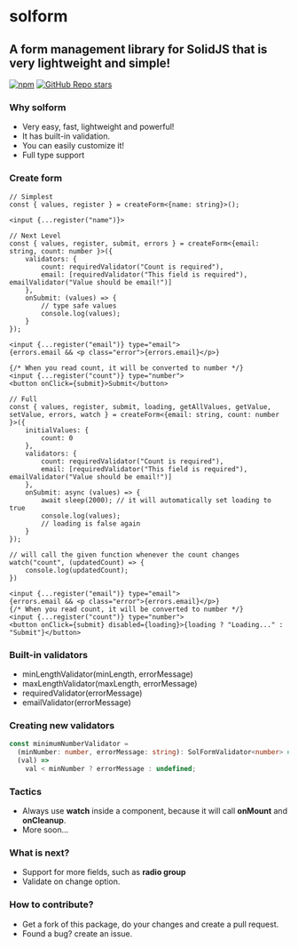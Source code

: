# solform

## A form management library for SolidJS that is very lightweight and simple!

[![npm](https://img.shields.io/npm/v/solform?color=F53B02)](https://www.npmjs.com/package/solform)
[![GitHub Repo stars](https://img.shields.io/github/stars/ragokan/solform?label=github%20stars)](https://github.com/ragokan/solform)

### Why solform

- Very easy, fast, lightweight and powerful!
- It has built-in validation.
- You can easily customize it!
- Full type support

### Create form

```tsx
// Simplest
const { values, register } = createForm<{name: string}>();

<input {...register("name")}>
```

```tsx
// Next Level
const { values, register, submit, errors } = createForm<{email: string, count: number }>({
    validators: {
        count: requiredValidator("Count is required"),
        email: [requiredValidator("This field is required"), emailValidator("Value should be email!")]
    },
    onSubmit: (values) => {
        // type safe values
        console.log(values);
    }
});

<input {...register("email")} type="email">
{errors.email && <p class="error">{errors.email}</p>}

{/* When you read count, it will be converted to number */}
<input {...register("count")} type="number">
<button onClick={submit}>Submit</button>
```

```tsx
// Full
const { values, register, submit, loading, getAllValues, getValue, setValue, errors, watch } = createForm<{email: string, count: number }>({
    initialValues: {
        count: 0
    },
    validators: {
        count: requiredValidator("Count is required"),
        email: [requiredValidator("This field is required"), emailValidator("Value should be email!")]
    },
    onSubmit: async (values) => {
        await sleep(2000); // it will automatically set loading to true
        console.log(values);
        // loading is false again
    }
});

// will call the given function whenever the count changes
watch("count", (updatedCount) => {
    console.log(updatedCount);
})

<input {...register("email")} type="email">
{errors.email && <p class="error">{errors.email}</p>}
{/* When you read count, it will be converted to number */}
<input {...register("count")} type="number">
<button onClick={submit} disabled={loading}>{loading ? "Loading..." : "Submit"}</button>
```

### Built-in validators

- minLengthValidator(minLength, errorMessage)
- maxLengthValidator(maxLength, errorMessage)
- requiredValidator(errorMessage)
- emailValidator(errorMessage)

### Creating new validators

```ts
const minimumNumberValidator =
  (minNumber: number, errorMessage: string): SolFormValidator<number> =>
  (val) =>
    val < minNumber ? errorMessage : undefined;
```

### Tactics

- Always use **watch** inside a component, because it will call **onMount** and **onCleanup**.
- More soon...

### What is next?

- Support for more fields, such as **radio group**
- Validate on change option.

### How to contribute?

- Get a fork of this package, do your changes and create a pull request.
- Found a bug? create an issue.
